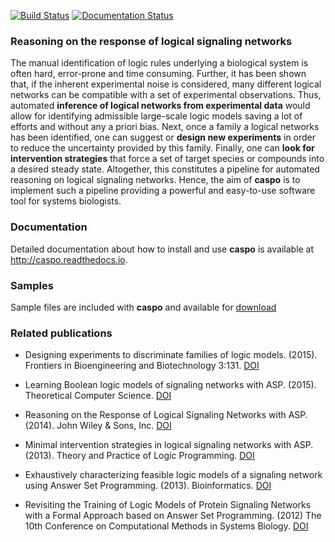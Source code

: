 [![Build Status](https://travis-ci.org/bioasp/caspo.svg?branch=v3.0.0)](https://travis-ci.org/bioasp/caspo)
[![Documentation Status](https://readthedocs.org/projects/caspo/badge/?version=v3.0.0)](http://caspo.readthedocs.io/en/v3.0.0/?badge=v3.0.0)

### Reasoning on the response of logical signaling networks

The manual identification of logic rules underlying a biological system is
often hard, error-prone and time consuming.
Further, it has been shown that, if the inherent experimental noise is considered, many different logical networks
can be compatible with a set of experimental observations.
Thus, automated **inference of logical networks from experimental data** would allow for
identifying admissible large-scale logic models saving a lot of efforts and without any a priori bias.
Next, once a family a logical networks has been identified, one can suggest or **design new experiments** in order to reduce the uncertainty provided by this family.
Finally, one can **look for intervention strategies** that force a set of target species or compounds into a desired steady state.
Altogether, this constitutes a pipeline for automated reasoning on logical signaling networks.
Hence, the aim of **caspo** is to implement such a pipeline providing a powerful and easy-to-use software tool for systems biologists.

### Documentation

Detailed documentation about how to install and use **caspo** is available at http://caspo.readthedocs.io.

### Samples

Sample files are included with **caspo** and available for [download](http://bioasp.github.io/caspo/data.zip)

### Related publications
*  Designing experiments to discriminate families of logic models. (2015). Frontiers in Bioengineering and Biotechnology 3:131. [DOI](http://dx.doi.org/10.3389/fbioe.2015.00131)

* Learning Boolean logic models of signaling networks with ASP. (2015). Theoretical Computer Science. [DOI](http://dx.doi.org/10.1016/j.tcs.2014.06.022)

* Reasoning on the Response of Logical Signaling Networks with ASP. (2014). John Wiley & Sons, Inc. [DOI](http://dx.doi.org/10.1002/9781119005223.ch2)

* Minimal intervention strategies in logical signaling networks with ASP. (2013). Theory and Practice of Logic Programming. [DOI](http://dx.doi.org/10.1017/S1471068413000422)

* Exhaustively characterizing feasible logic models of a signaling network using Answer Set Programming. (2013). Bioinformatics. [DOI](http://dx.doi.org/10.1093/bioinformatics/btt393)

* Revisiting the Training of Logic Models of Protein Signaling Networks with a Formal Approach based on Answer Set Programming. (2012) The 10th Conference on Computational Methods in Systems Biology. [DOI](http://dx.doi.org/10.1007/978-3-642-33636-2_20)
